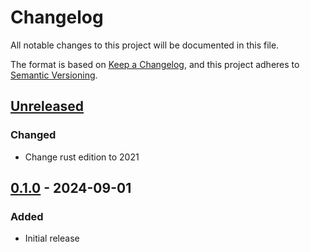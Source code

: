 # Changelog

All notable changes to this project will be documented in this file.

The format is based on [Keep a Changelog](https://keepachangelog.com/en/1.0.0/),
and this project adheres to [Semantic Versioning](https://semver.org/spec/v2.0.0.html).

## [Unreleased]

### Changed
 - Change rust edition to 2021

## [0.1.0] - 2024-09-01

### Added
 - Initial release

[unreleased]: https://github.com/LDeakin/unsafe_cell_slice/compare/v0.1.0...HEAD
[0.1.0]: https://github.com/LDeakin/unsafe_cell_slice/releases/tag/v0.1.0
